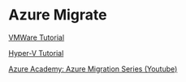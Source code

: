# Azure Migrate

[VMWare Tutorial](https://docs.microsoft.com/en-us/azure/migrate/tutorial-prepare-vmware "VMWare Tutorial")

[Hyper-V Tutorial](https://docs.microsoft.com/en-us/azure/migrate/tutorial-prepare-hyper-v "Hyper-V Tutorial")

[Azure Academy: Azure Migration Series (Youtube)](https://www.youtube.com/playlist?list=PL-V4YVm6AmwW9xTdI1N5eVwgbNb_FS0Fy "Azure Academy: Azure Migration Series (Youtube)")